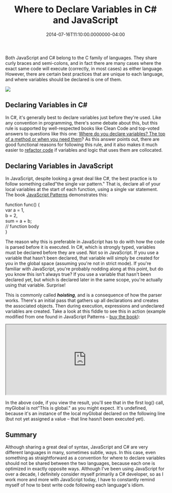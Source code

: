 ﻿---
title: Where to Declare Variables in C# and JavaScript
slug: where-declare-variables-csharp-javascript
date: "2014-07-16T11:10:00.0000000-04:00"
description: Both JavaScript and C# belong to the C family of languages. They share curly braces and semi-colons, and in fact there are many cases where the exact same code will execute (correctly, in most cases) as either language.
featuredImage: /img/deathtostock_desk1_3.jpg
---

Both JavaScript and C# belong to the C family of languages. They share curly braces and semi-colons, and in fact there are many cases where the exact same code will execute (correctly, in most cases) as either language. However, there are certain best practices that are unique to each language, and where variables should be declared is one of them.

![](/img/deathtostock_desk1_3.jpg)

## Declaring Variables in C#

In C#, it's generally best to declare variables just before they're used. Like any convention in programming, there's some debate about this, but this rule is supported by well-respected books like Clean Code and top-voted answers to questions like this one: [Where do you declare variables? The top of a method or when you need them](http://programmers.stackexchange.com/questions/56585/where-do-you-declare-variables-the-top-of-a-method-or-when-you-need-them)? As this answer points out, there are good functional reasons for following this rule, and it also makes it much easier to [refactor code](http://bit.ly/RefactoringFundamentals "Learn more on Pluralsight: Refactoring Fundamentals") if variables and logic that uses them are collocated.

## Declaring Variables in JavaScript

In JavaScript, despite looking a great deal like C#, the best practice is to follow something called"the single var pattern." That is, declare all of your local variables at the start of each function, using a single var statement. The book [JavaScript Patterns](http://amzn.to/1mJqH8E) demonstrates this:

function func() {\
var a = 1,\
b = 2,\
sum = a + b;\
// function body\
}

The reason why this is preferable in JavaScript has to do with how the code is parsed before it is executed. In C#, which is strongly typed, variables must be declared before they are used. Not so in JavaScript. If you use a variable that hasn't been declared, that variable will simply be created for you in the global space (assuming you're not in strict mode). If you're familiar with JavaScript, you're probably nodding along at this point, but do you know this isn't always true? If you use a variable that hasn't been declared yet, but which is declared later in the same scope, you're actually using that variable. Surprise!

This is commonly called ***hoisting***, and is a consequence of how the parser works. There's an initial pass that gathers up all declarations and creates the associated objects. Then during execution, expressions and undeclared variables are created. Take a look at this fiddle to see this in action (example modified from one found in JavaScript Patterns – [buy the book](http://amzn.to/1mJqH8E)):

<iframe width="100%" height="220" src="https://jsfiddle.net/a24ss/embedded/js,html,result/"></iframe>

In the above code, if you view the result, you'll see that in the first log() call, myGlobal is not"This is global." as you might expect. It's undefined, because it's an instance of the local myGlobal declared on the following line (but not yet assigned a value – that line hasn/t been executed yet).

## Summary

Although sharing a great deal of syntax, JavaScript and C# are very different languages in many, sometimes subtle, ways. In this case, even something as straightforward as a convention for where to declare variables should not be shared between the two languages, because each one is optimized in exactly opposite ways. Although I've been using JavaScript for over a decade, I definitely consider myself primarily a C# developer, so as I work more and more with JavaScript today, I have to constantly remind myself of how to best write code following each language's idiom.

